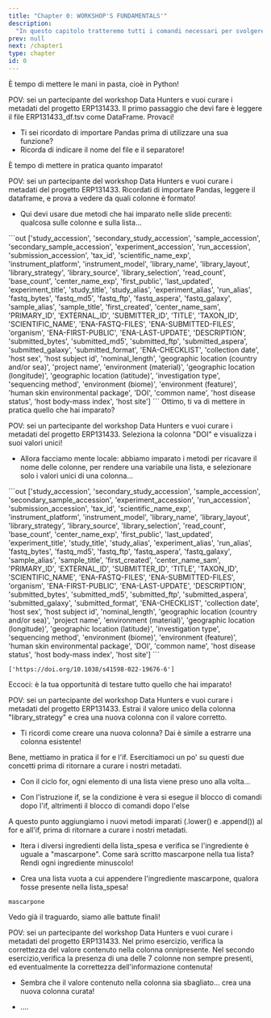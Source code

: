 ```yaml
---
title: "Chapter 0: WORKSHOP'S FUNDAMENTALS'"
description:
  "In questo capitolo tratteremo tutti i comandi necessari per svolgere gli step del workshop"
prev: null
next: /chapter1
type: chapter
id: 0
---
```


<exercise id="1" title="PANDAS" type="slides">
<slides source="chapter0_01_pandas">
</slides>
</exercise>


<exercise id="2" title="DATAFRAME" type="slides">
<slides source="chapter0_02_dataframe">
</slides>
</exercise>


<exercise id="3" title="HANDS ON DATAFRAME">
È tempo di mettere le mani in pasta, cioè in Python!

POV: sei un partecipante del workshop Data Hunters e vuoi curare i metadati del progetto ERP131433. Il primo passaggio che devi fare è leggere il file ERP131433_df.tsv come DataFrame. Provaci!
<codeblock id="00_03">

* Ti sei ricordato di importare Pandas prima di utilizzare una sua funzione?
* Ricorda di indicare il nome del file e il separatore!
</codeblock>
</exercise>


<exercise id="4" title="DATAFRAME MANIPULATION" type="slides">
<slides source="chapter0_04_dataframe-columns">
</slides>
</exercise>


<exercise id="5" title="HANDS ON DATAFRAME">
È tempo di mettere in pratica quanto imparato!

POV: sei un partecipante del workshop Data Hunters e vuoi curare i metadati del progetto ERP131433. Ricordati di importare Pandas, leggere il dataframe, e prova a vedere da quali colonne è formato!
<codeblock id="00_05">

* Qui devi usare due metodi che hai imparato nelle slide precenti: qualcosa sulle colonne e sulla lista...
</codeblock>
```out
['study_accession', 'secondary_study_accession', 'sample_accession', 'secondary_sample_accession', 'experiment_accession', 'run_accession', 'submission_accession', 'tax_id', 'scientific_name_exp', 'instrument_platform', 'instrument_model', 'library_name', 'library_layout', 'library_strategy', 'library_source', 'library_selection', 'read_count', 'base_count', 'center_name_exp', 'first_public', 'last_updated', 'experiment_title', 'study_title', 'study_alias', 'experiment_alias', 'run_alias', 'fastq_bytes', 'fastq_md5', 'fastq_ftp', 'fastq_aspera', 'fastq_galaxy', 'sample_alias', 'sample_title', 'first_created', 'center_name_sam', 'PRIMARY_ID', 'EXTERNAL_ID', 'SUBMITTER_ID', 'TITLE', 'TAXON_ID', 'SCIENTIFIC_NAME', 'ENA-FASTQ-FILES', 'ENA-SUBMITTED-FILES', 'organism', 'ENA-FIRST-PUBLIC', 'ENA-LAST-UPDATE', 'DESCRIPTION', 'submitted_bytes', 'submitted_md5', 'submitted_ftp', 'submitted_aspera', 'submitted_galaxy', 'submitted_format', 'ENA-CHECKLIST', 'collection date', 'host sex', 'host subject id', 'nominal_length', 'geographic location (country and/or sea)', 'project name', 'environment (material)', 'geographic location (longitude)', 'geographic location (latitude)', 'investigation type', 'sequencing method', 'environment (biome)', 'environment (feature)', 'human skin environmental package', 'DOI', 'common name', 'host disease status', 'host body-mass index', 'host site']
```
</exercise>


<exercise id="6" title="DATAFRAME MANIPULATION" type="slides">
<slides source="chapter0_06_dataframe-columns-extraction">
</slides>
</exercise>


<exercise id="7" title="HANDS ON DATAFRAME">
Ottimo, ti va di mettere in pratica quello che hai imparato?

POV: sei un partecipante del workshop Data Hunters e vuoi curare i metadati del progetto ERP131433. Seleziona la colonna "DOI" e visualizza i suoi valori unici!
<codeblock id="00_07">

* Allora facciamo mente locale: abbiamo imparato i metodi per ricavare il nome delle colonne, per rendere una variabile una lista, e selezionare solo i valori unici di una colonna...
</codeblock>
```out
['study_accession', 'secondary_study_accession', 'sample_accession', 'secondary_sample_accession', 'experiment_accession', 'run_accession', 'submission_accession', 'tax_id', 'scientific_name_exp', 'instrument_platform', 'instrument_model', 'library_name', 'library_layout', 'library_strategy', 'library_source', 'library_selection', 'read_count', 'base_count', 'center_name_exp', 'first_public', 'last_updated', 'experiment_title', 'study_title', 'study_alias', 'experiment_alias', 'run_alias', 'fastq_bytes', 'fastq_md5', 'fastq_ftp', 'fastq_aspera', 'fastq_galaxy', 'sample_alias', 'sample_title', 'first_created', 'center_name_sam', 'PRIMARY_ID', 'EXTERNAL_ID', 'SUBMITTER_ID', 'TITLE', 'TAXON_ID', 'SCIENTIFIC_NAME', 'ENA-FASTQ-FILES', 'ENA-SUBMITTED-FILES', 'organism', 'ENA-FIRST-PUBLIC', 'ENA-LAST-UPDATE', 'DESCRIPTION', 'submitted_bytes', 'submitted_md5', 'submitted_ftp', 'submitted_aspera', 'submitted_galaxy', 'submitted_format', 'ENA-CHECKLIST', 'collection date', 'host sex', 'host subject id', 'nominal_length', 'geographic location (country and/or sea)', 'project name', 'environment (material)', 'geographic location (longitude)', 'geographic location (latitude)', 'investigation type', 'sequencing method', 'environment (biome)', 'environment (feature)', 'human skin environmental package', 'DOI', 'common name', 'host disease status', 'host body-mass index', 'host site']
```

```out
['https://doi.org/10.1038/s41598-022-19676-6']
```
</exercise>


<exercise id="8" title="DATAFRAME MANIPULATION" type="slides">
<slides source="chapter0_08_dataframe-manipulation-cols-presenti">
</slides>
</exercise>


<exercise id="9" title="HANDS ON DATAFRAME">
Eccoci: è la tua opportunità di testare tutto quello che hai imparato!

POV: sei un partecipante del workshop Data Hunters e vuoi curare i metadati del progetto ERP131433. Estrai il valore unico della colonna "library_strategy" e crea una nuova colonna con il valore corretto.
<codeblock id="00_09">

* Ti ricordi come creare una nuova colonna? Dai è simile a estrarre una colonna esistente!
</codeblock>
</exercise>


<exercise id="10" title="DATAFRAME MANIPULATION" type="slides">
<slides source="chapter0_10_dataframe-manipulation-cols-non-presenti">
</slides>
</exercise>


<exercise id="11" title="HANDS ON DATAFRAME">
Bene, mettiamo in pratica il for e l'if. Esercitiamoci un po' su questi due concetti prima di ritornare a curare i nostri metadati.

<codeblock id="00_11">

* Con il ciclo for, ogni elemento di una lista viene preso uno alla volta...
</codeblock>

<codeblock id="00_12">

* Con l'istruzione if, se la condizione è vera si esegue il blocco di comandi dopo l'if, altrimenti il blocco di comandi dopo l'else
</codeblock>
</exercise>


<exercise id="13" title="HANDS ON DATAFRAME">
A questo punto aggiungiamo i nuovi metodi imparati (.lower() e .append()) al for e all'if, prima di ritornare a curare i nostri metadati.

<codeblock id="00_13">

* Itera i diversi ingredienti della lista_spesa e verifica se l'ingrediente è uguale a "mascarpone". Come sarà scritto mascarpone nella tua lista? Rendi ogni ingrediente minuscolo!
</codeblock>

<codeblock id="00_14">

* Crea una lista vuota a cui appendere l'ingrediente mascarpone, qualora fosse presente nella lista_spesa!
</codeblock>

```out
mascarpone
```

</exercise>


<exercise id="15" title="DATAFRAME MANIPULATION" type="slides">
<slides source="chapter0_15_dataframe-manipulation-cols-non-presenti">
</slides>
</exercise>


<exercise id="16" title="HANDS ON DATAFRAME">
Vedo già il traguardo, siamo alle battute finali!

POV: sei un partecipante del workshop Data Hunters e vuoi curare i metadati del progetto ERP131433. Nel primo esercizio, verifica la correttezza del valore contenuto nella colonna onnipresente. Nel secondo esercizio,verifica la presenza di una delle 7 colonne non sempre presenti, ed eventualmente la correttezza dell'informazione contenuta!

<codeblock id="00_16">

* Sembra che il valore contenuto nella colonna sia sbagliato... crea una nuova colonna curata!
</codeblock>

<codeblock id="00_17">

* ....
</codeblock>
</exercise>








<exercise id="10" title="to_csv" type="slides">

<slides source="chapter1_01_introduction">
</slides>

</exercise>


<exercise id="11" title="CARICARE SU DATABASE" type="slides">

<slides source="chapter1_01_introduction">
</slides>

</exercise>
